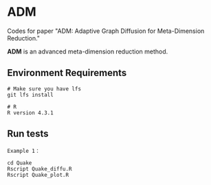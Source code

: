 # ADM

Codes for paper "ADM: Adaptive Graph Diffusion for Meta-Dimension Reduction."

**ADM** is an advanced meta-dimension reduction method.

## Environment Requirements

```shell
# Make sure you have lfs
git lfs install

# R
R version 4.3.1 
```

## Run tests

```shell
Example 1：

cd Quake
Rscript Quake_diffu.R
Rscript Quake_plot.R
```

